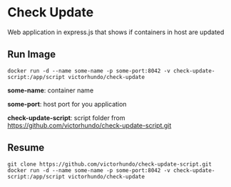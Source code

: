 # Check Update
Web application in express.js that shows if containers in host are updated

## Run Image
`docker run -d --name some-name -p some-port:8042 -v check-update-script:/app/script victorhundo/check-update`


**some-name**: container name

**some-port**: host port for you application

**check-update-script**: script folder from https://github.com/victorhundo/check-update-script.git

## Resume

```
git clone https://github.com/victorhundo/check-update-script.git
docker run -d --name some-name -p some-port:8042 -v check-update-script:/app/script victorhundo/check-update
```

